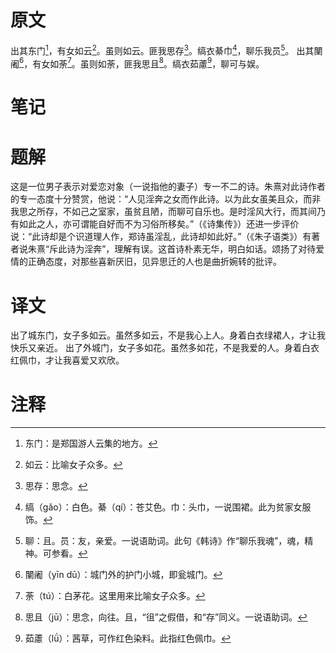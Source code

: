 # 原文
出其东门[^1]，有女如云[^2]。虽则如云。匪我思存[^3]。缟衣綦巾[^4]，聊乐我员[^5]。
出其闉阇[^6]，有女如荼[^7]。虽则如荼，匪我思且[^8]。缟衣茹藘[^9]，聊可与娱。
# 笔记

# 题解
这是一位男子表示对爱恋对象（一说指他的妻子）专一不二的诗。朱熹对此诗作者的专一态度十分赞赏，他说：“人见淫奔之女而作此诗。以为此女虽美且众，而非我思之所存，不如己之室家，虽贫且陋，而聊可自乐也。是时淫风大行，而其间乃有如此之人，亦可谓能自好而不为习俗所移矣。”（《诗集传》）还进一步评价说：“此诗却是个识道理人作，郑诗虽淫乱，此诗却如此好。”（《朱子语类》）有著者说朱熹“斥此诗为淫奔”，理解有误。这首诗朴素无华，明白如话。颂扬了对待爱情的正确态度，对那些喜新厌旧，见异思迁的人也是曲折婉转的批评。
# 译文
出了城东门，女子多如云。虽然多如云，不是我心上人。身着白衣绿裙人，才让我快乐又亲近。
出了外城门，女子多如花。虽然多如花，不是我爱的人。身着白衣红佩巾，才让我喜爱又欢欣。
# 注释

[^1]: 东门：是郑国游人云集的地方。
[^2]: 如云：比喻女子众多。
[^3]: 思存：思念。
[^4]: 缟（gǎo）：白色。綦（qí）：苍艾色。巾：头巾，一说围裙。此为贫家女服饰。
[^5]: 聊：且。员：友，亲爱。一说语助词。此句《韩诗》作“聊乐我魂”，魂，精神。可参看。
[^6]: 闉阇（yīn dū）：城门外的护门小城，即瓮城门。
[^7]: 荼（tú）：白茅花。这里用来比喻女子众多。
[^8]: 思且（jū）：思念，向往。且，“徂”之假借，和“存”同义。一说语助词。
[^9]: 茹藘（lǘ）：茜草，可作红色染料。此指红色佩巾。